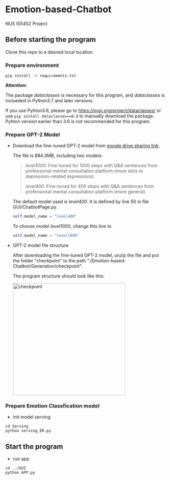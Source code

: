 # Emotion-based-Chatbot
NUS IS5452 Project

## Before starting the program
Clone this repo to a desired local location.

### Prepare environment
```shell
pip install -r requirements.txt
```

**Attention:**

The package *dataclasses* is necessary for this program, and *dataclasses* is inclueded in Python3.7 and later versions. 

If you use Pyhton3.6, please go to https://pypi.org/project/dataclasses/ or use `pip install dataclasses==0.8` to manually download the package. Pyhton version earlier than 3.6 is not recommended for this program.


### Prepare GPT-2 Model
- Download the fine-tuned GPT-2 model from [google drive sharing link](https://drive.google.com/file/d/11h7j5w4OKM_27ZIG744KqEwY95HXGqVQ/view?usp=sharing).

    The file is 884.3MB, including two models:
    > *level1000*: Fine-tuned for 1000 steps with Q&A sentences from professional mental consultation platform (more stick to depression-related expressions)
    > 
    > *level400*: Fine-tuned for 400 steps with Q&A sentences from professional mental consultation platform (more general)

    The default model used is *level400*. It is defined by line 50 in file GUI/ChatbotPage.py.
    ```python
    self.model_name = "level400"
    ```
    
    To choose model *level1000*, change this line to
    ```python
    self.model_name = "level1000"
    ```


- GPT-2 model file structure

    After downloading the fine-tuned GPT-2 model, unzip the file and put the folder "checkpoint" to the path "./Emotion-based-Chatbot/Generation/checkpoint".
    
    The program structure should look like this:
             
    <img width="351" alt="checkpoint" src="https://user-images.githubusercontent.com/67768426/141467504-b648ef40-5ef5-4909-b57a-76225d73a564.png">
    

### Prepare Emotion Classfication model
- init model serving
```shell
cd Serving
python serving_ER.py
```

## Start the program
- run app
```shell
cd ../GUI
python APP.py

```
